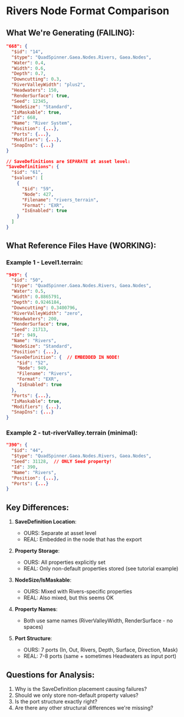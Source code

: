 # Rivers Node Format Comparison

## What We're Generating (FAILING):
```json
"668": {
  "$id": "14",
  "$type": "QuadSpinner.Gaea.Nodes.Rivers, Gaea.Nodes",
  "Water": 0.4,
  "Width": 0.6,
  "Depth": 0.7,
  "Downcutting": 0.3,
  "RiverValleyWidth": "plus2",
  "Headwaters": 150,
  "RenderSurface": true,
  "Seed": 12345,
  "NodeSize": "Standard",
  "IsMaskable": true,
  "Id": 668,
  "Name": "River System",
  "Position": {...},
  "Ports": {...},
  "Modifiers": {...},
  "SnapIns": {...}
}

// SaveDefinitions are SEPARATE at asset level:
"SaveDefinitions": {
  "$id": "61",
  "$values": [
    {
      "$id": "59",
      "Node": 427,
      "Filename": "rivers_terrain",
      "Format": "EXR",
      "IsEnabled": true
    }
  ]
}
```

## What Reference Files Have (WORKING):

### Example 1 - Level1.terrain:
```json
"949": {
  "$id": "50",
  "$type": "QuadSpinner.Gaea.Nodes.Rivers, Gaea.Nodes",
  "Water": 0.5,
  "Width": 0.8865791,
  "Depth": 0.9246184,
  "Downcutting": 0.3400796,
  "RiverValleyWidth": "zero",
  "Headwaters": 200,
  "RenderSurface": true,
  "Seed": 21713,
  "Id": 949,
  "Name": "Rivers",
  "NodeSize": "Standard",
  "Position": {...},
  "SaveDefinition": {  // EMBEDDED IN NODE!
    "$id": "52",
    "Node": 949,
    "Filename": "Rivers",
    "Format": "EXR",
    "IsEnabled": true
  },
  "Ports": {...},
  "IsMaskable": true,
  "Modifiers": {...},
  "SnapIns": {...}
}
```

### Example 2 - tut-riverValley.terrain (minimal):
```json
"390": {
  "$id": "44",
  "$type": "QuadSpinner.Gaea.Nodes.Rivers, Gaea.Nodes",
  "Seed": 31128,  // ONLY Seed property!
  "Id": 390,
  "Name": "Rivers",
  "Position": {...},
  "Ports": {...}
}
```

## Key Differences:

1. **SaveDefinition Location**:
   - OURS: Separate at asset level
   - REAL: Embedded in the node that has the export

2. **Property Storage**:
   - OURS: All properties explicitly set
   - REAL: Only non-default properties stored (see tutorial example)

3. **NodeSize/IsMaskable**:
   - OURS: Mixed with Rivers-specific properties
   - REAL: Also mixed, but this seems OK

4. **Property Names**:
   - Both use same names (RiverValleyWidth, RenderSurface - no spaces)

5. **Port Structure**:
   - OURS: 7 ports (In, Out, Rivers, Depth, Surface, Direction, Mask)
   - REAL: 7-8 ports (same + sometimes Headwaters as input port)

## Questions for Analysis:
1. Why is the SaveDefinition placement causing failures?
2. Should we only store non-default property values?
3. Is the port structure exactly right?
4. Are there any other structural differences we're missing?

